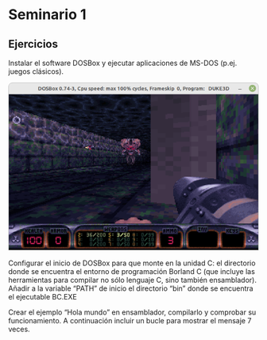 # Seminario 1

## Ejercicios


Instalar el software DOSBox y ejecutar aplicaciones de MS-DOS (p.ej. juegos clásicos).

![imagen](https://github.com/jomoca/PDIH/blob/master/Seminario_1/img/Captura%20de%20pantalla%20de%202022-03-07%2011-13-10.png)


Configurar el inicio de DOSBox para que monte en la unidad C: el directorio donde se
encuentra el entorno de programación Borland C (que incluye las herramientas para
compilar no sólo lenguaje C, sino también ensamblador). Añadir a la variable “PATH” de
inicio el directorio “bin” donde se encuentra el ejecutable BC.EXE


Crear el ejemplo “Hola mundo” en ensamblador, compilarlo y comprobar su
funcionamiento. A continuación incluir un bucle para mostrar el mensaje 7 veces.

